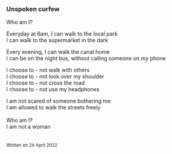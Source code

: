 ### Unspoken curfew

Who am I?

Everyday at 6am, I can walk to the local park\
I can walk to the supermarket in the dark

Every evening, I can walk the canal home\
I can be on the night bus, without calling someone on my phone

I choose to - not walk with others\
I choose to - not look over my shoulder\
I choose to - not cross the road\
I choose to - not use my headphones

I am not scared of someone bothering me\
I am allowed to walk the streets freely
&nbsp;  
&nbsp;  
Who am I?\
I am not a woman\
&nbsp;  
&nbsp;  
<sub>Written on 24 April 2022</sub>
